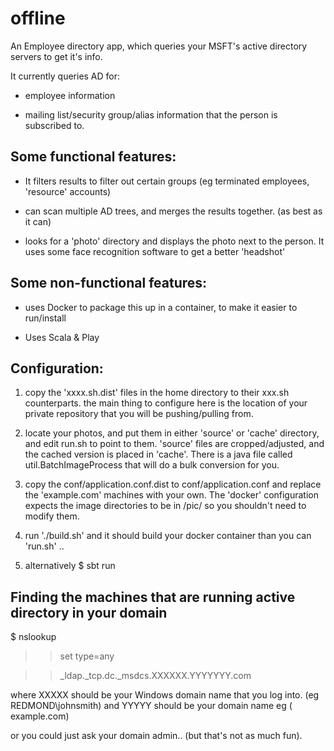 offline
=======

An Employee directory app, which queries your MSFT's active directory servers to get it's info.

It currently queries AD for:

- employee information

- mailing list/security group/alias information that the person is subscribed to.

Some functional features:
-------------------------

- It filters results to filter out certain groups (eg terminated employees, 'resource' accounts)

- can scan multiple AD trees, and merges the results together. (as best as it can)

- looks for a 'photo' directory and displays the photo next to the person. It uses some face recognition software to get a better 'headshot'


Some non-functional features:
-----------------------------

- uses Docker to package this up in a container, to make it easier to run/install

- Uses Scala & Play


Configuration:
--------------

1. copy the 'xxxx.sh.dist' files in the home directory to their xxx.sh counterparts. the main thing to configure here is the location of your private repository that you will be pushing/pulling from.

2. locate your photos, and put them in either 'source' or 'cache' directory, and edit run.sh to point to them. 'source' files are cropped/adjusted, and the cached version is placed in 'cache'. 
There is a java file called util.BatchImageProcess that will do a bulk conversion for you. 

3. copy the conf/application.conf.dist to conf/application.conf and replace the 'example.com' machines with your own. The 'docker' configuration expects the image directories to be in /pic/ so you shouldn't need to modify them.

4. run './build.sh' and it should build your docker container than you can 'run.sh' .. 

5. alternatively 
$ sbt run


Finding the machines that are running active directory in your domain
---------------------------------------------------------------------
$ nslookup

> > set type=any

> >_ldap._tcp.dc._msdcs.XXXXXX.YYYYYYY.com

where XXXXX should be your Windows domain name that you log into. (eg REDMOND\johnsmith)
and YYYYY should be your domain name eg ( example.com)

or you could just ask your domain admin.. (but that's not as much fun).

